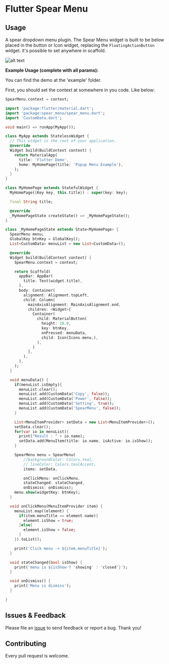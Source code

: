 # Flutter Spear Menu

## Usage

A spear dropdown menu plugin. The Spear Menu widget is built to be below placed in the button or Icon widget, replacing the `FloatingActionButton` widget.
it's possible to set anywhere in scaffold.

![alt text](https://github.com/Mohanraj153/flutter_spear_menu/blob/master/screenshot/SpearMenuDemo.gif)


**Example Usage (complete with all params):**

You can find the demo at the 'example' folder.

First, you should set the context at somewhere in you code. Like below:

```dart
SpearMenu.context = context;
```

```dart
import 'package:flutter/material.dart';
import 'package:spear_menu/spear_menu.dart';
import 'CustomData.dart';

void main() => runApp(MyApp());

class MyApp extends StatelessWidget {
  // This widget is the root of your application.
  @override
  Widget build(BuildContext context) {
    return MaterialApp(
      title: 'Flutter Demo',
      home: MyHomePage(title: 'Popup Menu Example'),
    );
  }
}

class MyHomePage extends StatefulWidget {
  MyHomePage({Key key, this.title}) : super(key: key);

  final String title;

  @override
  _MyHomePageState createState() => _MyHomePageState();
}

class _MyHomePageState extends State<MyHomePage> {
  SpearMenu menu;
  GlobalKey btnKey = GlobalKey();
  List<CustomData> menuList = new List<CustomData>();

  @override
  Widget build(BuildContext context) {
    SpearMenu.context = context;

    return Scaffold(
      appBar: AppBar(
        title: Text(widget.title),
      ),
      body: Container(
        alignment: Alignment.topLeft,
        child: Column(
          mainAxisAlignment: MainAxisAlignment.end,
          children: <Widget>[
            Container(
              child: MaterialButton(
                height: 10.0,
                key: btnKey,
                onPressed: menuData,
                child: Icon(Icons.menu,),
              ),
            )
          ],
        ),
      ),
    );
  }

  void menuData() {
    if(menuList.isEmpty){
      menuList.clear();
      menuList.add(CustomData('Copy', false));
      menuList.add(CustomData('Power', false));
      menuList.add(CustomData('Setting', true));
      menuList.add(CustomData('SpearMenu', false));
    }

    List<MenuItemProvider> setData = new List<MenuItemProvider>();
    setData.clear();
    for(var io in menuList){
      print("Result : " + io.name);
      setData.add(MenuItem(title: io.name, isActive: io.isShow));
    }

    SpearMenu menu = SpearMenu(
        //backgroundColor: Colors.teal,
        // lineColor: Colors.tealAccent,
        items: setData,

        onClickMenu: onClickMenu,
        stateChanged: stateChanged,
        onDismiss: onDismiss);
    menu.show(widgetKey: btnKey);
  }

  void onClickMenu(MenuItemProvider item) {
    menuList.map((element) {
      if(item.menuTitle == element.name){
        element.isShow = true;
      }else{
        element.isShow = false;
      }
    }).toList();

    print('Click menu -> ${item.menuTitle}');
  }

  void stateChanged(bool isShow) {
    print('menu is ${isShow ? 'showing' : 'closed'}');
  }

  void onDismiss() {
    print('Menu is dismiss');
  }

}

```
## Issues & Feedback

Please file an [issue](https://github.com/Mohanraj153/flutter_spear_menu/issues) to send feedback or report a bug. Thank you!

## Contributing

Every pull request is welcome.
